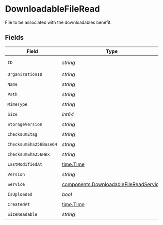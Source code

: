 # DownloadableFileRead

File to be associated with the downloadables benefit.


## Fields

| Field                                                                                            | Type                                                                                             | Required                                                                                         | Description                                                                                      |
| ------------------------------------------------------------------------------------------------ | ------------------------------------------------------------------------------------------------ | ------------------------------------------------------------------------------------------------ | ------------------------------------------------------------------------------------------------ |
| `ID`                                                                                             | *string*                                                                                         | :heavy_check_mark:                                                                               | The ID of the object.                                                                            |
| `OrganizationID`                                                                                 | *string*                                                                                         | :heavy_check_mark:                                                                               | N/A                                                                                              |
| `Name`                                                                                           | *string*                                                                                         | :heavy_check_mark:                                                                               | N/A                                                                                              |
| `Path`                                                                                           | *string*                                                                                         | :heavy_check_mark:                                                                               | N/A                                                                                              |
| `MimeType`                                                                                       | *string*                                                                                         | :heavy_check_mark:                                                                               | N/A                                                                                              |
| `Size`                                                                                           | *int64*                                                                                          | :heavy_check_mark:                                                                               | N/A                                                                                              |
| `StorageVersion`                                                                                 | *string*                                                                                         | :heavy_check_mark:                                                                               | N/A                                                                                              |
| `ChecksumEtag`                                                                                   | *string*                                                                                         | :heavy_check_mark:                                                                               | N/A                                                                                              |
| `ChecksumSha256Base64`                                                                           | *string*                                                                                         | :heavy_check_mark:                                                                               | N/A                                                                                              |
| `ChecksumSha256Hex`                                                                              | *string*                                                                                         | :heavy_check_mark:                                                                               | N/A                                                                                              |
| `LastModifiedAt`                                                                                 | [time.Time](https://pkg.go.dev/time#Time)                                                        | :heavy_check_mark:                                                                               | N/A                                                                                              |
| `Version`                                                                                        | *string*                                                                                         | :heavy_check_mark:                                                                               | N/A                                                                                              |
| `Service`                                                                                        | [components.DownloadableFileReadService](../../models/components/downloadablefilereadservice.md) | :heavy_check_mark:                                                                               | N/A                                                                                              |
| `IsUploaded`                                                                                     | *bool*                                                                                           | :heavy_check_mark:                                                                               | N/A                                                                                              |
| `CreatedAt`                                                                                      | [time.Time](https://pkg.go.dev/time#Time)                                                        | :heavy_check_mark:                                                                               | N/A                                                                                              |
| `SizeReadable`                                                                                   | *string*                                                                                         | :heavy_check_mark:                                                                               | N/A                                                                                              |